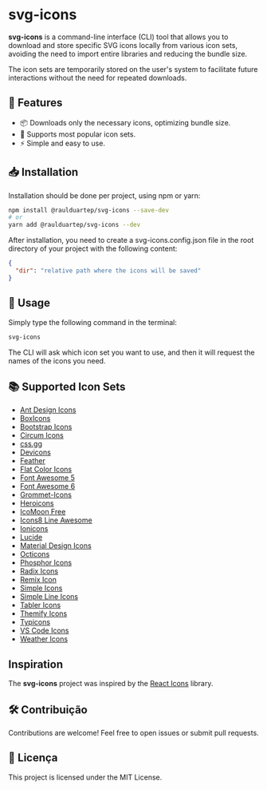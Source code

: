 # svg-icons

**svg-icons** is a command-line interface (CLI) tool that allows you to download and store specific SVG icons locally from various icon sets, avoiding the need to import entire libraries and reducing the bundle size.

The icon sets are temporarily stored on the user's system to facilitate future interactions without the need for repeated downloads.

## 📌 Features

- 📦 Downloads only the necessary icons, optimizing bundle size.
- 🚀 Supports most popular icon sets.
- ⚡ Simple and easy to use.

## 📥 Installation

Installation should be done per project, using npm or yarn:

```sh
npm install @raulduartep/svg-icons --save-dev
# or
yarn add @raulduartep/svg-icons --dev
```

After installation, you need to create a svg-icons.config.json file in the root directory of your project with the following content:

```json
{
  "dir": "relative path where the icons will be saved"
}
```

## 🚀 Usage

Simply type the following command in the terminal:

```sh
svg-icons
```

The CLI will ask which icon set you want to use, and then it will request the names of the icons you need.

## 📚 Supported Icon Sets

- [Ant Design Icons](https://github.com/ant-design/ant-design-icons)
- [BoxIcons](https://github.com/atisawd/boxicons)
- [Bootstrap Icons](https://github.com/twbs/icons)
- [Circum Icons](https://circumicons.com/)
- [css.gg](https://github.com/astrit/css.gg)
- [Devicons](https://vorillaz.github.io/devicons/)
- [Feather](https://feathericons.com/)
- [Flat Color Icons](https://github.com/icons8/flat-color-icons)
- [Font Awesome 5](https://fontawesome.com/)
- [Font Awesome 6](https://fontawesome.com/)
- [Grommet-Icons](https://github.com/grommet/grommet-icons)
- [Heroicons](https://github.com/tailwindlabs/heroicons)
- [IcoMoon Free](https://github.com/Keyamoon/IcoMoon-Free)
- [Icons8 Line Awesome](https://icons8.com/line-awesome)
- [Ionicons](https://ionicons.com/)
- [Lucide](https://lucide.dev/)
- [Material Design Icons](http://google.github.io/material-design-icons/)
- [Octicons](https://octicons.github.com/)
- [Phosphor Icons](https://github.com/phosphor-icons/core)
- [Radix Icons](https://icons.radix-ui.com)
- [Remix Icon](https://github.com/Remix-Design/RemixIcon)
- [Simple Icons](https://simpleicons.org/)
- [Simple Line Icons](https://thesabbir.github.io/simple-line-icons/)
- [Tabler Icons](https://github.com/tabler/tabler-icons)
- [Themify Icons](https://github.com/lykmapipo/themify-icons)
- [Typicons](http://s-ings.com/typicons/)
- [VS Code Icons](https://github.com/microsoft/vscode-codicons)
- [Weather Icons](https://erikflowers.github.io/weather-icons/)

## Inspiration

The **svg-icons** project was inspired by the [React Icons](https://github.com/react-icons/react-icons) library.

## 🛠 Contribuição

Contributions are welcome! Feel free to open issues or submit pull requests.

## 📄 Licença

This project is licensed under the MIT License.
